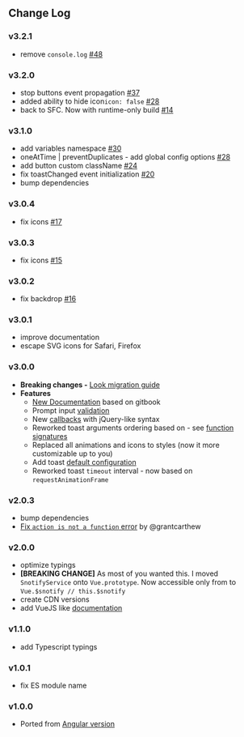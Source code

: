 ## Change Log

### v3.2.1
  - remove `console.log` [#48](https://github.com/artemsky/vue-snotify/issues/48)
  
### v3.2.0
  - stop buttons event propagation [#37](https://github.com/artemsky/vue-snotify/issues/37)
  - added ability to hide icon`icon: false` [#28](https://github.com/artemsky/vue-snotify/issues/28)
  - back to SFC. Now with runtime-only build [#14](https://github.com/artemsky/vue-snotify/issues/14)

### v3.1.0
  - add variables namespace [#30](https://github.com/artemsky/vue-snotify/issues/30)
  - oneAtTime | preventDuplicates - add global config options [#28](https://github.com/artemsky/vue-snotify/issues/28)
  - add button custom className [#24](https://github.com/artemsky/vue-snotify/issues/24)
  - fix toastChanged event initialization [#20](https://github.com/artemsky/vue-snotify/issues/20)
  - bump dependencies

### v3.0.4
  - fix icons [#17](https://github.com/artemsky/vue-snotify/issues/15)
### v3.0.3
  - fix icons [#15](https://github.com/artemsky/vue-snotify/issues/15)
### v3.0.2
  - fix backdrop [#16](https://github.com/artemsky/vue-snotify/issues/16)
### v3.0.1
  - improve documentation
  - escape SVG icons for Safari, Firefox
### v3.0.0
- **Breaking changes -** [Look migration guide](https://artemsky.github.io/vue-snotify/documentation/essentials/upgrade.html)
- **Features**
  - [New Documentation](https://artemsky.github.io/vue-snotify/documentation) based on gitbook
  - Prompt input [validation](https://artemsky.github.io/vue-snotify/documentation/essentials/examples.html#prompt--validation)
  - New [callbacks](https://artemsky.github.io/vue-snotify/documentation/api/callbacks.html) with jQuery-like syntax
  - Reworked toast arguments ordering based on - see [function signatures](https://artemsky.github.io/vue-snotify/documentation/api/snotify.html)
  - Replaced all animations and icons to styles (now it more customizable up to you)
  - Add toast [default configuration](https://artemsky.github.io/vue-snotify/documentation/api/options.html)
  - Reworked toast `timeout` interval - now based on `requestAnimationFrame`

### v2.0.3
  - bump dependencies
  - [Fix `action is not a function` error](https://github.com/artemsky/vue-snotify/pull/3) by @grantcarthew

### v2.0.0
  - optimize typings
  - **[BREAKING CHANGE]** As most of you wanted this. I moved `SnotifyService` onto `Vue.prototype`. Now accessible only from to `Vue.$snotify // this.$snotify`
  - create CDN versions
  - add VueJS like [documentation](https://artemsky.github.io/vue-snotify/documentation)
### v1.1.0
  - add Typescript typings
  
### v1.0.1
  - fix ES module name

### v1.0.0
  - Ported from [Angular version](https://github.com/artemsky/ng-snotify/)

